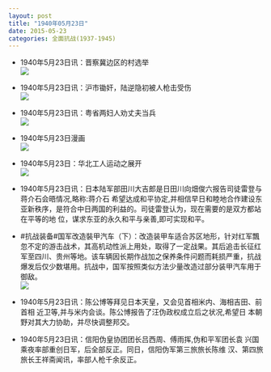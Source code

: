 ```yaml
---
layout: post
title: "1940年05月23日"
date: 2015-05-23
categories: 全面抗战(1937-1945)
---
```


<meta name="referrer" content="no-referrer" />

- 1940年5月23日讯：晋察冀边区的村选举 <br/><img src="https://ww3.sinaimg.cn/large/aca367d8jw1esejsi816nj20f11dvk47.jpg" />

- 1940年5月23日讯：沪市锄奸，陆逆隐初被人枪击受伤 <br/><img src="https://ww2.sinaimg.cn/large/aca367d8jw1esei1sa62ej20c50c7q48.jpg" />

- 1940年5月23日讯：粤省两妇人劝丈夫当兵 <br/><img src="https://ww2.sinaimg.cn/large/aca367d8jw1esegc5mubsj20br06c0td.jpg" />

- 1940年5月23日漫画 <br/><img src="https://ww4.sinaimg.cn/large/aca367d8jw1ese9e3e3omj20dc0cjwfr.jpg" />

- 1940年5月23日：华北工人运动之展开 <br/><img src="https://ww3.sinaimg.cn/large/aca367d8jw1ese2gngfh5j211t0hqn3x.jpg" />

- 1940年5月23日讯：日本陆军部田川大吉郎是日田川向畑俊六报告司徒雷登与蒋介石会晤情况,略称:蒋介石 希望达成和平协定,并相信早日和睦地合作建设东亚新秩序，是符合中日两国的利益的。司徒雷登认为，现在需要的是双方都站在平等的地 位，谋求东亚的永久和平与亲善,即可实现和平。 

- #抗战装备#国军改造裝甲汽车（下）：改造装甲车适合苏区地形，针对红军飄忽不定的游击战术，其高机动性派上用处，取得了一定战果。其后追击长征红军至四川、贵州等地。该车辆因长期作战加之保养条件问题而耗损严重，抗战爆发后仅少数堪用。抗战中，国军按照类似方法少量改造过部分装甲汽车用于御敌。 <br/><img src="https://ww1.sinaimg.cn/large/aca367d8jw1esdyepo69sj20hz0dotbw.jpg" />

- 1940年5月23日讯：陈公博等拜见日本天皇，又会见首相米内、海相吉田、前首相 近卫等,并与米内会谈。陈公博报告了汪伪政权成立后之状况,希望日 本朝野对其大力协助，并尽快调整邦交。 

- 1940年5月23日讯：信阳伪皇协团团长吕西周、傅雨挥,伪和平军团长袁 兴国乘夜率部重创日军，后全部反正。同日，信阳伪军第三旅旅长陈维 汉、第四旅旅长王祥斋闻讯，率部人枪千余反正。 

